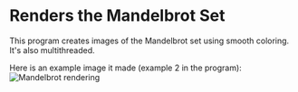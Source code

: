 # Renders the Mandelbrot Set

This program creates images of the Mandelbrot set using smooth coloring. It's also multithreaded.

Here is an example image it made (example 2 in the program):
![Mandelbrot rendering](http://i.imgur.com/knMyhRz.png)